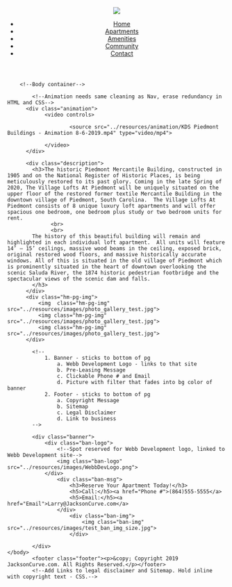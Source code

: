 <!DOCTYPE html>
<html lang="en/us">
    <head>
        <meta charset="UTF-8" />
        <meta name="viewport" content="width=device-width, initial-scale=1" />
        <!--Links to stylesheet, js, API's, fonts-->
        <link rel="stylesheet" type="text/css" href="../resources/css/style.css">
        <title>The Village Lofts at Piedmont</title>
    </head>
    <body>
        <header>
        <div class="navbar">
            <div class="nav-logo">
                <img class="nav-logo" src="../resources/images/buildinglogo.jpg">
            </div>
                <nav class="pg-tabs">
                    <ul class="pg-tabs">
                    <li><a href="../html-pages/index.html">Home</a></li>
                    <li><a class="hover" href="../html-pages/apartments.html">Apartments</a></li>
                    <li><a class="hover" href="../html-pages/amenities.html">Amenities</a></li>
                    <li><a class="hover" href="../html-pages/community.html">Community</a></li>
                    <li><a class="hover" href="../html-pages/contact.html">Contact</a></li>
                    </ul>
                </nav>
            </div>
        </header>

        <!--Body container-->
<div class="container">
        
            <!--Animation needs same cleaning as Nav, erase redundancy in HTML and CSS-->
          <div class="animation">
                <video controls>

                        <source src="../resources/animation/KDS Piedmont Buildings - Animation 8-6-2019.mp4" type="video/mp4">
                
                </video>
          </div>

          <div class="description">
            <h3>The historic Piedmont Mercantile Building, constructed in 1905 and on the National Register of Historic Places, is being meticulously restored to its past glory. Coming in the late Spring of 2020, The Village Lofts At Piedmont will be uniquely situated on the upper floor of the restored former textile Mercantile Building in the downtown village of Piedmont, South Carolina.  The Village Lofts At Piedmont consists of 8 unique luxury loft apartments and will offer spacious one bedroom, one bedroom plus study or two bedroom units for rent.  
                  <br>
                  <br>   
            The history of this beautiful building will remain and highlighted in each individual loft apartment.  All units will feature 14’ – 15’ ceilings, massive wood beams in the ceiling, exposed brick, original restored wood floors, and massive historically accurate windows. All of this is situated in the old village of Piedmont which is prominently situated in the heart of downtown overlooking the scenic Saluda River, the 1874 historic pedestrian footbridge and the spectacular views of the scenic dam and falls.  
            </h3>
          </div>
          <div class="hm-pg-img">
              <img  class="hm-pg-img" src="../resources/images/photo_gallery_test.jpg">
              <img class="hm-pg-img" src="../resources/images/photo_gallery_test.jpg">
              <img class="hm-pg-img" src="../resources/images/photo_gallery_test.jpg">
          </div>
<!--Back to Top Button float aligned bottom right-->
            <!--
                1. Banner - sticks to bottom of pg
                    a. Webb Development Logo - links to that site
                    b. Pre-Leasing Message
                    c. Clickable Phone # and Email
                    d. Picture with filter that fades into bg color of banner
                2. Footer - sticks to bottom of pg
                    a. Copyright Message
                    b. Sitemap
                    c. Legal Disclaimer
                    d. Link to business
            -->
</div>

            <div class="banner">
                <div class="ban-logo">
                    <!--Spot reserved for Webb Development logo, linked to Webb Development site-->
                    <img class="ban-logo" src="../resources/images/WebbDevLogo.png">
                </div>
                    <div class="ban-msg">
                        <h3>Reserve Your Apartment Today!</h3>
                        <h5>Call:</h5><a href="Phone #">(864)555-5555</a>
                        <h5>Email:</h5><a href="Email">Larry@JacksonCurve.com</a>
                    </div>
                        <div class="ban-img">
                            <img class="ban-img" src="../resources/images/test_ban_img_size.jpg"> 
                        </div>
                    
            </div>
    </body>
            <footer class="footer"><p>&copy; Copyright 2019 JacksonCurve.com. All Rights Reserved.</p></footer>
            <!--Add Links to legal disclaimer and Sitemap. Hold inline with copyright text - CSS.-->
    
</html>
